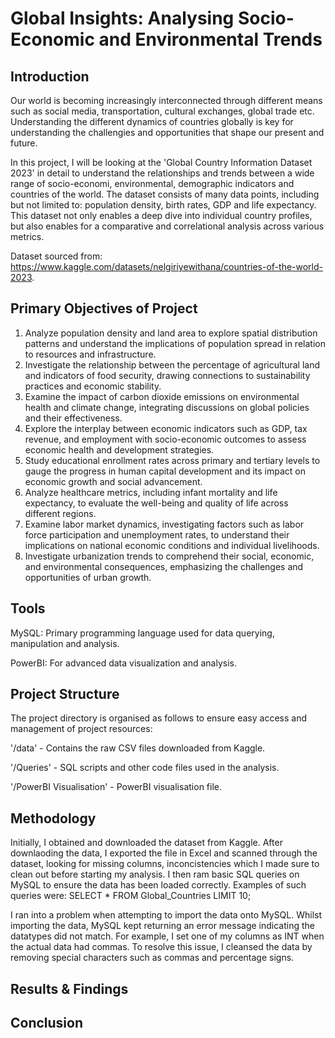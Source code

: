 # Global Insights: Analysing Socio-Economic and Environmental Trends
## Introduction
Our world is becoming increasingly interconnected through different means such as social media, transportation, cultural exchanges, global trade etc. Understanding the different dynamics of countries globally is key for understanding the challengies and opportunities that shape our present and future.

In this project, I will be looking at the 'Global Country Information Dataset 2023' in detail to understand the relationships and trends between a wide range of socio-economi, environmental, demographic indicators and countries of the world. The dataset consists of many data points, including but not limited to: population density, birth rates, GDP and life expectancy. This dataset not only enables a deep dive into individual country profiles, but also enables for a comparative and correlational analysis across various metrics.

Dataset sourced from: https://www.kaggle.com/datasets/nelgiriyewithana/countries-of-the-world-2023.

## Primary Objectives of Project
1. Analyze population density and land area to explore spatial distribution patterns and understand the implications of population spread in relation to resources and infrastructure.
2. Investigate the relationship between the percentage of agricultural land and indicators of food security, drawing connections to sustainability practices and economic stability.
3. Examine the impact of carbon dioxide emissions on environmental health and climate change, integrating discussions on global policies and their effectiveness.
4. Explore the interplay between economic indicators such as GDP, tax revenue, and employment with socio-economic outcomes to assess economic health and development strategies.
5. Study educational enrollment rates across primary and tertiary levels to gauge the progress in human capital development and its impact on economic growth and social advancement.
6. Analyze healthcare metrics, including infant mortality and life expectancy, to evaluate the well-being and quality of life across different regions.
7. Examine labor market dynamics, investigating factors such as labor force participation and unemployment rates, to understand their implications on national economic conditions and individual livelihoods.
8. Investigate urbanization trends to comprehend their social, economic, and environmental consequences, emphasizing the challenges and opportunities of urban growth.

## Tools 
MySQL: Primary programming language used for data querying, manipulation and analysis.

PowerBI: For advanced data visualization and analysis.

## Project Structure
The project directory is organised as follows to ensure easy access and management of project resources:

'/data' - Contains the raw CSV files downloaded from Kaggle.

'/Queries' - SQL scripts and other code files used in the analysis.

'/PowerBI Visualisation' - PowerBI visualisation file.

## Methodology

Initially, I obtained and downloaded the dataset from Kaggle. After downlaoding the data, I exported the file in Excel and scanned through the dataset, looking for missing columns, inconcistencies which I made sure to clean out before starting my analysis. I then ram basic SQL queries on MySQL to ensure the data has been loaded correctly. Examples of such queries were: SELECT * FROM Global_Countries LIMIT 10;

I ran into a problem when attempting to import the data onto MySQL. Whilst importing the data, MySQL kept returning an error message indicating the datatypes did not match. For example, I set one of my columns as INT when the actual data had commas. To resolve this issue, I cleansed the data by removing special characters such as commas and percentage signs.

## Results & Findings

## Conclusion

